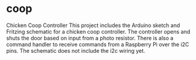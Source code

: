 # coop
Chicken Coop Controller
This project includes the Arduino sketch and Fritzing schematic for a chicken coop controller.  The controller opens and shuts the door based on input from a photo resistor.  There is also a command handler to receive commands from a Raspberry Pi over the i2C pins.  The schematic does not include the i2c wiring yet.
